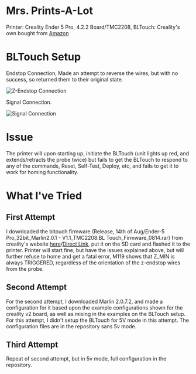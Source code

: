 # Mrs. Prints-A-Lot

Printer: Creality Ender 5 Pro, 4.2.2 Board/TMC2208, 
BLTouch: Creality's own bought from [Amazon](https://www.amazon.com/dp/B07WK3T7S7/)

# BLTouch Setup

Endstop Connection, Made an attempt to reverse the wires, but with no success, so returned them to their original state.

![Z-Endstop Connection](http://i.troublesncuddl.es/Flickering-Monumental-Monarch)

Signal Connection.

![Signal Connection](http://i.troublesncuddl.es/Stark-Tedious-Roach)

# Issue

The printer will upon starting up, initiate the BLTouch (unit lights up red, and extends/retracts the probe twice) but fails to get the BLTouch to respond to any of the commands, Reset, Self-Test, Deploy, etc, and fails to get it to work for homing functionality.

# What I've Tried

## First Attempt

I downloaded the bltouch firmware (Release, 14th of Aug/Ender-5 Pro_32bit_Marlin2.0.1 - V1.1_TMC2208.BL Touch_Firmware_0814.rar) from creality's website [here](https://www.creality.com/download)/[Direct Link](https://file2-cdn.creality.com//website/b44ed998-ad76-4fec-91d1-8cc4ca19b42c), put it on the SD card and flashed it to the printer. Printer will start fine, but have the issues explained above, but will further refuse to home and get a fatal error, M119 shows that Z_MIN is always TRIGGERED, regardless of the orientation of the z-endstop wires from the probe.

## Second Attempt

For the second attempt, I downloaded Marlin 2.0.7.2, and made a configuration for it based upon the example configurations shown for the creality v2 board, as well as mixing in the examples on the BLTouch setup. For this attempt, I didn't setup the BLTouch for 5V mode in this attempt. The configuration files are in the repository sans 5v mode.

## Third Attempt

Repeat of second attempt, but in 5v mode, full configuration in the repository.